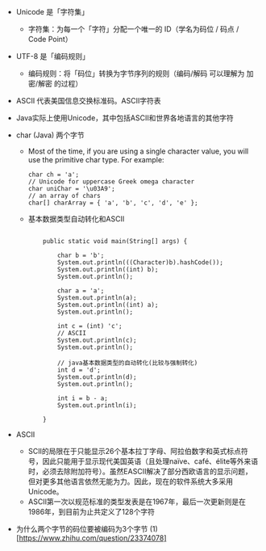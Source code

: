 

- Unicode 是「字符集」 
    - 字符集：为每一个「字符」分配一个唯一的 ID（学名为码位 / 码点 / Code Point）
- UTF-8 是「编码规则」
    - 编码规则：将「码位」转换为字节序列的规则（编码/解码 可以理解为 加密/解密 的过程）
  
  
- ASCII 代表美国信息交换标准码。ASCII字符表
- Java实际上使用Unicode，其中包括ASCII和世界各地语言的其他字符


- char (Java) 两个字节
    - Most of the time, if you are using a single character value, you will use the primitive char type. For example:
        ```
        char ch = 'a'; 
        // Unicode for uppercase Greek omega character
        char uniChar = '\u03A9';
        // an array of chars
        char[] charArray = { 'a', 'b', 'c', 'd', 'e' };

        ```
      
     - 基本数据类型自动转化和ASCII
        ```
        
            public static void main(String[] args) {
        
                char b = 'b';
                System.out.println(((Character)b).hashCode());
                System.out.println((int) b);
                System.out.println();
        
                char a = 'a';
                System.out.println(a);
                System.out.println((int) a);
                System.out.println();
        
                int c = (int) 'c';
                // ASCII
                System.out.println(c);
                System.out.println();
        
                // java基本数据类型的自动转化(比较与强制转化)
                int d = 'd'; 
                System.out.println(d);
                System.out.println();
        
                int i = b - a;
                System.out.println(i);
        
            }
        ```
- ASCII
    - SCII的局限在于只能显示26个基本拉丁字母、阿拉伯数字和英式标点符号，因此只能用于显示现代美国英语（且处理naïve、café、élite等外来语时，必须去除附加符号）。虽然EASCII解决了部分西欧语言的显示问题，但对更多其他语言依然无能为力。因此，现在的软件系统大多采用Unicode。       
    - ASCII第一次以规范标准的类型发表是在1967年，最后一次更新则是在1986年，到目前为止共定义了128个字符
- 为什么两个字节的码位要被编码为3个字节 (1)[https://www.zhihu.com/question/23374078]